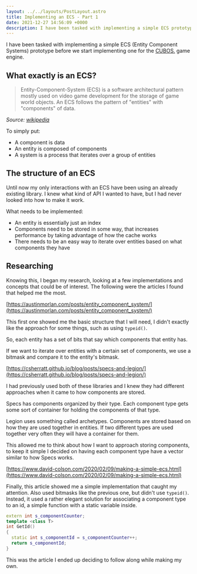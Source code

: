 ```yaml
---
layout: ../../layouts/PostLayout.astro
title: Implementing an ECS - Part 1
date: 2021-12-27 14:56:09 +0000
description: I have been tasked with implementing a simple ECS prototype before we start implementing one for the CUBOS. game engine
---
```


I have been tasked with implementing a simple ECS (Entity Component Systems) prototype before we start implementing one for the [CUBOS.](https://github.com/GameDevTecnico/cubos) game engine.

## What exactly is an ECS?
> Entity-Component-System (ECS) is a software architectural pattern mostly used on video game development for the storage of game world objects. An ECS follows the pattern of "entities" with "components" of data.

_Source: [wikipedia](https://en.wikipedia.org/wiki/Entity_component_system)_

To simply put:
- A component is data
- An entity is composed of components
- A system is a process that iterates over a group of entities

## The structure of an ECS
Until now my only interactions with an ECS have been using an already existing library. I knew what kind of API I wanted to have, but I had never looked into how to make it work.

What needs to be implemented:
- An entity is essentially just an index
- Components need to be stored in some way, that increases performance by taking advantage of how the cache works
- There needs to be an easy way to iterate over entities based on what components they have

## Researching
Knowing this, I began my research, looking at a few implementations and concepts that could be of interest. The following were the articles I found that helped me the most.

[https://austinmorlan.com/posts/entity_component_system/](https://austinmorlan.com/posts/entity_component_system/)

This first one showed me the basic structure that I will need, I didn't exactly like the approach for some things, such as using `typeid()`.

So, each entity has a set of bits that say which components that entity has. 

If we want to iterate over entities with a certain set of components, we use a bitmask and compare it to the entity's bitmask.

[https://csherratt.github.io/blog/posts/specs-and-legion/](https://csherratt.github.io/blog/posts/specs-and-legion/)

I had previously used both of these libraries and I knew they had different approaches when it came to how components are stored.

Specs has components organized by their type. Each component type gets some sort of container for holding the components of that type.

Legion uses something called archetypes. Components are stored based on how they are used together in entities. If two different types are used together very often they will have a container for them. 

This allowed me to think about how I want to approach storing components, to keep it simple I decided on having each component type have a vector similar to how Specs works.

[https://www.david-colson.com/2020/02/09/making-a-simple-ecs.html](https://www.david-colson.com/2020/02/09/making-a-simple-ecs.html)

Finally, this article showed me a simple implementation that caught my attention. Also used bitmasks like the previous one, but didn't use `typeid()`. Instead, it used a rather elegant solution for associating a component type to an id, a simple function with a static variable inside.

```cpp
extern int s_componentCounter;
template <class T>
int GetId()
{
  static int s_componentId = s_componentCounter++;
  return s_componentId;
}
```

This was the article I ended up deciding to follow along while making my own.
